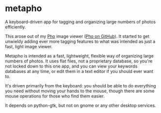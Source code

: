 metapho
=======

A keyboard-driven app for tagging and organizing large numbers of photos efficiently.

This arose out of my [Pho](http://shallowsky.com/software/pho/)
image viewer ([Pho on GitHub](https://github.com/akkana/pho)).
It started to get unwieldy adding ever more tagging features to what
was intended as just a fast, light image viewer.

Metapho is intended as a fast, lightweight, flexible way of organizing
large numbers of photos. It uses flat files, not a proprietary database,
so you're not locked down to this one app, and you can view your
keywords databases at any time, or edit them in a text editor if
you should ever want to.

It's driven primarily from the keyboard: you should be able to do
everything you need without moving your hands to the mouse, though
there are some mouse operations for those who find them easier.

It depends on python-gtk, but not on gnome or any other desktop services.
